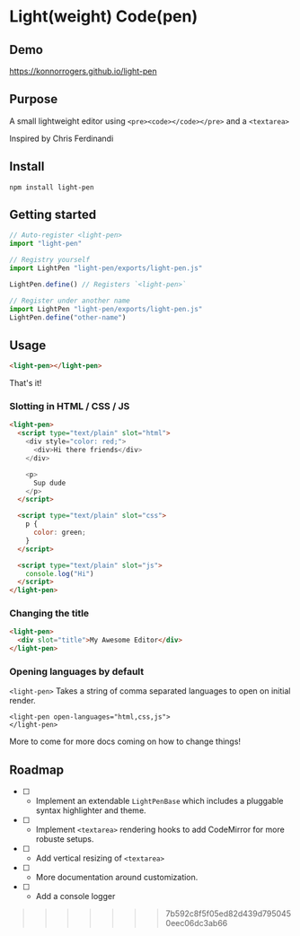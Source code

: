 # Light(weight) Code(pen)

## Demo

<https://konnorrogers.github.io/light-pen>

## Purpose

A small lightweight editor using `<pre><code></code></pre>` and a `<textarea>`

Inspired by Chris Ferdinandi

## Install

```
npm install light-pen
```

## Getting started

```js
// Auto-register <light-pen>
import "light-pen"

// Registry yourself
import LightPen "light-pen/exports/light-pen.js"

LightPen.define() // Registers `<light-pen>`

// Register under another name
import LightPen "light-pen/exports/light-pen.js"
LightPen.define("other-name")
```

## Usage

```html
<light-pen></light-pen>
```

That's it!


### Slotting in HTML / CSS / JS

```html
<light-pen>
  <script type="text/plain" slot="html">
    <div style="color: red;">
      <div>Hi there friends</div>
    </div>

    <p>
      Sup dude
    </p>
  </script>

  <script type="text/plain" slot="css">
    p {
      color: green;
    }
  </script>

  <script type="text/plain" slot="js">
    console.log("Hi")
  </script>
</light-pen>
```

### Changing the title

```html
<light-pen>
  <div slot="title">My Awesome Editor</div>
</light-pen>
```

### Opening languages by default

`<light-pen>` Takes a string of comma separated languages to open on initial render.

```
<light-pen open-languages="html,css,js">
</light-pen>
```

More to come for more docs coming on how to change things!

## Roadmap

- [ ] - Implement an extendable `LightPenBase` which includes a pluggable syntax highlighter and theme.
- [ ] - Implement `<textarea>` rendering hooks to add CodeMirror for more robuste setups.
- [ ] - Add vertical resizing of `<textarea>`
- [ ] - More documentation around customization.
- [ ] - Add a console logger
>>>>>>> 7b592c8f5f05ed82d439d7950450eec06dc3ab66
